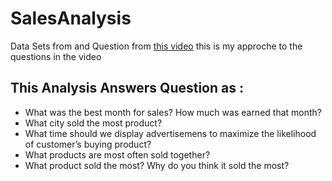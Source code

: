 # SalesAnalysis
Data Sets from and Question from [this video](https://youtu.be/eMOA1pPVUc4)
this is my approche to the questions in the video

## This Analysis Answers Question as :
- What was the best month for sales? How much was earned that month?
- What city sold the most product?
- What time should we display advertisemens to maximize the likelihood of customer’s buying product?
- What products are most often sold together?
- What product sold the most? Why do you think it sold the most?

